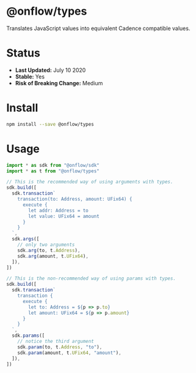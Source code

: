 # @onflow/types

Translates JavaScript values into equivalent Cadence compatible values.

# Status

- **Last Updated:** July 10 2020
- **Stable:** Yes
- **Risk of Breaking Change:** Medium

# Install

```bash
npm install --save @onflow/types
```

# Usage

```javascript
import * as sdk from "@onflow/sdk"
import * as t from "@onflow/types"

// This is the recommended way of using arguments with types.
sdk.build([
  sdk.transaction`
    transaction(to: Address, amount: UFix64) {
      execute {
        let addr: Address = to
        let value: UFix64 = amount
      }
    }
  `,
  sdk.args([
    // only two arguments
    sdk.arg(to, t.Address),
    sdk.arg(amount, t.UFix64),
  ]),
])

// This is the non-recommended way of using params with types.
sdk.build([
  sdk.transaction`
    transaction {
      execute {
        let to: Address = ${p => p.to}
        let amount: UFix64 = ${p => p.amount}
      }
    }
  `,
  sdk.params([
    // notice the third argument
    sdk.param(to, t.Address, "to"),
    sdk.param(amount, t.UFix64, "amount"),
  ]),
])
```
